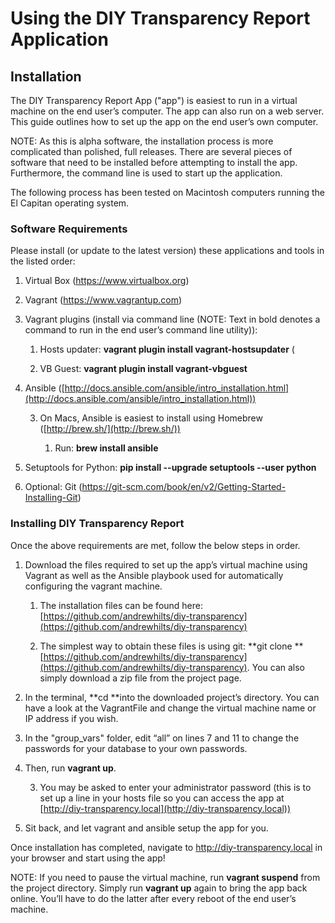 # Using the DIY Transparency Report Application

## Installation

The DIY Transparency Report App ("app") is easiest to run in a virtual machine on the end user’s computer. The app can also run on a web server. This guide outlines how to set up the app on the end user’s own computer. 

NOTE: As this is alpha software, the installation process is more complicated than polished, full releases. There are several pieces of software that need to be installed before attempting to install the app. Furthermore, the command line is used to start up the application.

The following process has been tested on Macintosh computers running the El Capitan operating system.

### Software Requirements

Please install (or update to the latest version) these applications and tools in the listed order:

1. Virtual Box (https://www.virtualbox.org)

2. Vagrant (https://www.vagrantup.com)

3. Vagrant plugins (install via command line (NOTE:  Text in bold denotes a command to run in the end user’s command line utility)):

    1. Hosts updater: **vagrant plugin install vagrant-hostsupdater** (

    2. VB Guest: **vagrant plugin install vagrant-vbguest**

4. Ansible ([http://docs.ansible.com/ansible/intro_installation.html](http://docs.ansible.com/ansible/intro_installation.html))

    3. On Macs, Ansible is easiest to install using Homebrew ([http://brew.sh/](http://brew.sh/))

        1. Run: **brew install ansible**

5. Setuptools for Python: **pip install --upgrade setuptools --user python**

6. Optional: Git (https://git-scm.com/book/en/v2/Getting-Started-Installing-Git)

### Installing DIY Transparency Report

Once the above requirements are met, follow the below steps in order.

1. Download the files required to set up the app’s virtual machine using Vagrant as well as the Ansible playbook used for automatically configuring the vagrant machine.

    1. The installation files can be found here: [https://github.com/andrewhilts/diy-transparency](https://github.com/andrewhilts/diy-transparency)

    2. The simplest way to obtain these files is using git: **git clone **[https://github.com/andrewhilts/diy-transparency](https://github.com/andrewhilts/diy-transparency). You can also simply download a zip file from the project page.

2. In the terminal, **cd **into the downloaded project’s directory. You can have a look at the VagrantFile and change the virtual machine name or IP address if you wish.

3. In the "group_vars" folder, edit “all” on lines 7 and 11 to change the passwords for your database to your own passwords.

4. Then, run **vagrant up**.

    3. You may be asked to enter your administrator password (this is to set up a line in your hosts file so you can access the app at [http://diy-transparency.local](http://diy-transparency.local))

5. Sit back, and let vagrant and ansible setup the app for you.

Once installation has completed, navigate to http://diy-transparency.local in your browser and start using the app!

NOTE: If you need to pause the virtual machine, run **vagrant suspend** from the project directory. Simply run **vagrant up** again to bring the app back online. You’ll have to do the latter after every reboot of the end user’s machine.


